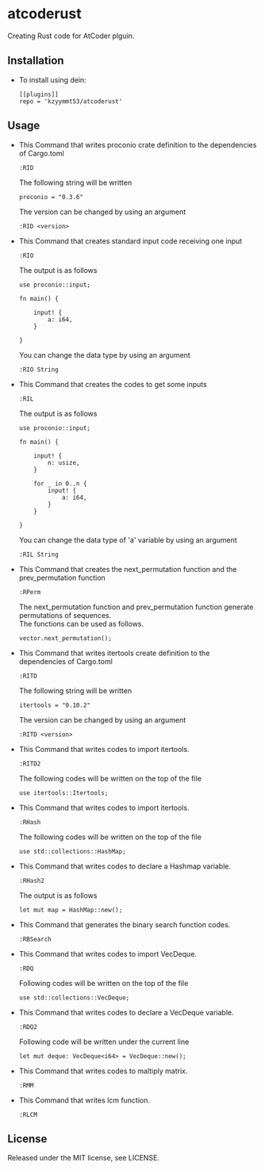 atcoderust
==
Creating Rust code for AtCoder plguin.


Installation
--
* To install using dein:
  ```
  [[plugins]]
  repo = 'kzyymmt53/atcoderust'
  ```

Usage
--
* This Command that writes proconio crate definition to the dependencies of Cargo.toml
  ```
  :RID
  ```
  The following string will be written
  ```
  proconio = "0.3.6"
  ```

  The version can be changed by using an argument
  ```                                            
  :RID <version>                             
  ```  

* This Command that creates standard input code receiving one input 
  ```
  :RIO
  ```
   
  The output is as follows
  ```
  use proconio::input;
 
  fn main() {
 
      input! {
          a: i64,
      }
 
  }   
  ```
 
  You can change the data type by using an argument
  ```
  :RIO String
  ```

* This Command that creates the codes to get some inputs
  ```
  :RIL
  ```
  
  The output is as follows
  ```
  use proconio::input;
 
  fn main() {
 
      input! {
          n: usize,
      }
 
      for _ in 0..n {
          input! {
              a: i64,
          }
      }
 
  }
  ```

  You can change the data type of 'a' variable by using an argument
  ```
  :RIL String
  ```

* This Command that creates the next_permutation function and the prev_permutation function
  ```
  :RPerm
  ```

  The next_permutation function and prev_permutation function generate permutations of sequences.  
  The functions can be used as follows.
  ```
  vector.next_permutation();
  ```

* This Command that writes itertools create definition to the dependencies of Cargo.toml
  ```
  :RITD
  ```
  The following string will be written
  ```
  itertools = "0.10.2"
  ``` 
 
  The version can be changed by using an argument
  ```                                            
  :RITD <version>
  ```  

* This Command that writes codes to import itertools. 
  ```
  :RITD2
  ```
  
  The following codes will be written on the top of the file
  ```
  use itertools::Itertools;
  ```

* This Command that writes codes to import itertools. 
  ```
  :RHash
  ```

  The following codes will be written on the top of the file
  ```
  use std::collections::HashMap;
  ```
  
* This Command that writes codes to declare a Hashmap variable. 
  ```
  :RHash2
  ```
  
  The output is as follows
  ```
  let mut map = HashMap::new();
  ```

* This Command that generates the binary search function codes. 
  ```
  :RBSearch
  ```

* This Command that writes codes to import VecDeque.
  ```
  :RDQ
  ```

  Following codes will be written on the top of the file
  ```
  use std::collections::VecDeque;
  ```

* This Command that writes codes to declare a VecDeque variable.
  ```
  :RDQ2
  ```
  
  Following code will be written under the current line
  ```
  let mut deque: VecDeque<i64> = VecDeque::new();
  ```

* This Command that writes codes to maltiply matrix.
  ```
  :RMM
  ```

* This Command that writes lcm function.
  ```
  :RLCM
  ```
License
--
Released under the MIT license, see LICENSE.
